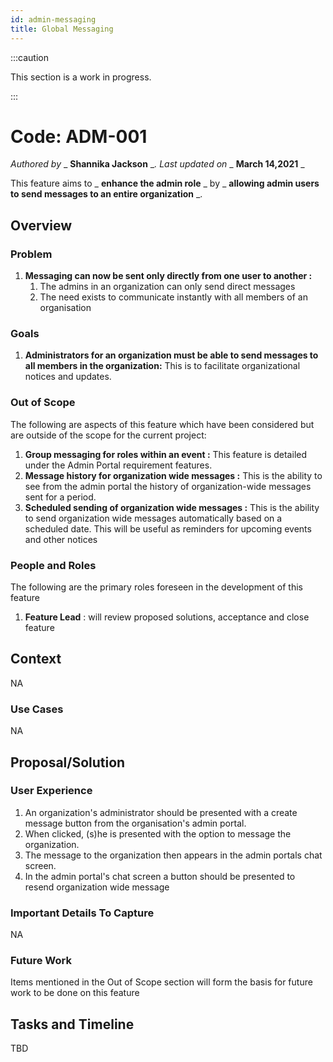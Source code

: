 ```yaml
---
id: admin-messaging
title: Global Messaging
---
```


:::caution

This section is a work in progress.

:::

# Code: ADM-001 

_Authored by_ _ **Shannika Jackson** __. Last updated on_ _ **March 14,2021** _

This feature aims to _ **enhance the admin role** _ by _ **allowing admin users to send messages to an entire organization** _.

## Overview

### Problem

1. **Messaging can now be sent only directly from one user to another :**
    1. The admins in an organization can only send direct messages
    2. The need exists to communicate instantly with all members of an organisation

### Goals

1. **Administrators for an organization must be able to send messages to all members in the organization:** This is to facilitate organizational notices and updates.

### Out of Scope

The following are aspects of this feature which have been considered but are outside of the scope for the current project:

1. **Group messaging for roles within an event :** This feature is detailed under the Admin Portal requirement features.
2. **Message history for organization wide messages :** This is the ability to see from the admin portal the history of organization-wide messages sent for a period.
3. **Scheduled sending of organization wide messages :** This is the ability to send organization wide messages automatically based on a scheduled date. This will be useful as reminders for upcoming events and other notices

### People and Roles

The following are the primary roles foreseen in the development of this feature

1. **Feature Lead** : will review proposed solutions, acceptance and close feature

## Context

NA

### Use Cases

NA

## Proposal/Solution

### User Experience

1. An organization&#39;s administrator should be presented with a create message button from the organisation&#39;s admin portal.
2. When clicked, (s)he is presented with the option to message the organization.
3. The message to the organization then appears in the admin portals chat screen.
4. In the admin portal&#39;s chat screen a button should be presented to resend organization wide message

### Important Details To Capture

NA

### Future Work

Items mentioned in the Out of Scope section will form the basis for future work to be done on this feature

## Tasks and Timeline

TBD